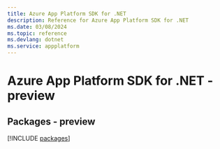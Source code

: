 ```yaml
---
title: Azure App Platform SDK for .NET
description: Reference for Azure App Platform SDK for .NET
ms.date: 03/08/2024
ms.topic: reference
ms.devlang: dotnet
ms.service: appplatform
---
```

# Azure App Platform SDK for .NET - preview
## Packages - preview
[!INCLUDE [packages](app-platform-index.md)]